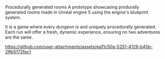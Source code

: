 Procedurally generated rooms
A prototype showcasing produrally generated rooms made in Unreal engine 5 using the engine's blueprint system.

It is a game where every dungeon is and uniquely procedurally generated. Each run will offer a fresh, dynamic experience, ensuring no two adventures are the same.

https://github.com/user-attachments/assets/ea11c50a-5251-4129-b45b-2ffb5172fec1

